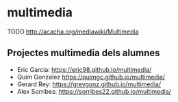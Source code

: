 # multimedia

TODO http://acacha.org/mediawiki/Multimedia

## Projectes multimedia dels alumnes

- Eric Garcia: https://eric98.github.io/multimedia/
- Quim Gonzalez https://quimgc.github.io/multimedia/
- Gerard Rey: https://greygonz.github.io/multimedia/
- Alex Sorribes: https://sorribes22.github.io/multimedia/

